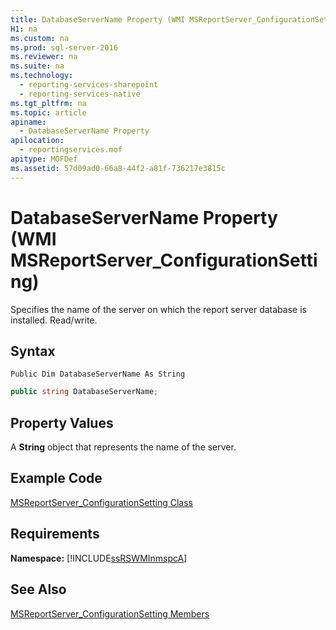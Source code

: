 ```yaml
---
title: DatabaseServerName Property (WMI MSReportServer_ConfigurationSetting)
H1: na
ms.custom: na
ms.prod: sql-server-2016
ms.reviewer: na
ms.suite: na
ms.technology: 
  - reporting-services-sharepoint
  - reporting-services-native
ms.tgt_pltfrm: na
ms.topic: article
apiname: 
  - DatabaseServerName Property
apilocation: 
  - reportingservices.mof
apitype: MOFDef
ms.assetid: 57d09ad0-66a8-44f2-a81f-736217e3815c
---
```

# DatabaseServerName Property (WMI MSReportServer_ConfigurationSetting)
  Specifies the name of the server on which the report server database is installed. Read/write.  
  
## Syntax  
  
```vb#  
Public Dim DatabaseServerName As String  
```  
  
```c#  
public string DatabaseServerName;  
```  
  
## Property Values  
 A **String** object that represents the name of the server.  
  
## Example Code  
 [MSReportServer_ConfigurationSetting Class](../../Topics/TopicNameNotContainA/MSReportServer_ConfigurationSetting-Class.md)  
  
## Requirements  
 **Namespace:** [!INCLUDE[ssRSWMInmspcA](../../Topics/TopicNameNotContainA/includes/ssRSWMInmspcA_md.md)]  
  
## See Also  
 [MSReportServer_ConfigurationSetting Members](../../Topics/TopicNameNotContainA/MSReportServer_ConfigurationSetting-Members.md)  
  
  